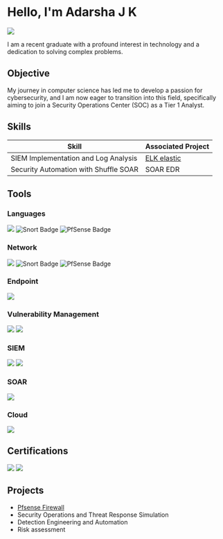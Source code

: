 # Hello, I'm Adarsha J K
<a href="https://linkedin.com/in/adarsha-jk-a91a31238"><img src="https://img.shields.io/badge/-LinkedIn-0072b1?&style=for-the-badge&logo=linkedin&logoColor=white" /></a>

I am a recent graduate with a profound interest in technology and a dedication to solving complex problems.

## Objective


My journey in computer science has led me to develop a passion for cybersecurity, and I am now eager to transition into this field, specifically aiming to join a Security Operations Center (SOC) as a Tier 1 Analyst.

## Skills

| Skill                                         | Associated Project         |
|-----------------------------------------------|----------------------------|
| SIEM Implementation and Log Analysis          | <a href="https://github.com/darsha2000/pfsense_firewall.git">ELK elastic</a>|
| Security Automation with Shuffle SOAR         | SOAR EDR|


## Tools
### Languages
<div>
    <img src="https://img.shields.io/badge/-HTML-E34C26?&style=for-the-badge&logo=HTML&logoColor=white" />
    <img src="https://img.shields.io/badge/-CSS-2965f1?&style=for-the-badge&logo=CSS&logoColor=white" alt="Snort Badge" /></a>
    <img src="https://img.shields.io/badge/-JavaScript-f0db4f ?&style=for-the-badge&logo=JavaScript&logoColor=black" alt="PfSense Badge" />
</div>

### Network
<div>
    <img src="https://img.shields.io/badge/-Wireshark-1679A7?&style=for-the-badge&logo=Wireshark&logoColor=white" />
    <img src="https://img.shields.io/badge/-Snort-EF3B2D?&style=for-the-badge&logo=Snort&logoColor=white" alt="Snort Badge" /></a>
    <img src="https://img.shields.io/badge/-PfSense-777BB4?&style=for-the-badge&logo=PfSense&logoColor=black" alt="PfSense Badge" />
</div>

### Endpoint
<div>
    <img src="https://img.shields.io/badge/-LimaCharlie-00A4EF?&style=for-the-badge&logo=Limacharlie&logoColor=white" />
</div>

### Vulnerability Management
<div>
   <img src="https://img.shields.io/badge/-Nessus-006400?&style=for-the-badge&logo=tenable&logoColor=black" />
    <img src="https://img.shields.io/badge/-Qualys-FF0000?&style=for-the-badge&logo=Qualys&logoColor=white" />
</div>


### SIEM
<div>
    <img src="https://img.shields.io/badge/-Splunk-000000?&style=for-the-badge&logo=Splunk&logoColor=white" />
    <img src="https://img.shields.io/badge/-Elastic-005571?&style=for-the-badge&logo=Elastic&logoColor=white" />
</div>

### SOAR
<div>
    <img src="https://img.shields.io/badge/-Tines-000000?&style=for-the-badge&logo=Tines&logoColor=white" />
</div>

### Cloud
<div>
   <img src="https://img.shields.io/badge/-AWS-E37400?&style=for-the-badge&logo=amazon&logoColor=black" />
</div>

## Certifications
<div>
<img src="https://img.shields.io/badge/-Internshall Ethical Hacking-FF0000?&style=for-the-badge&logo=Internshalla&logoColor=blue" />
<img src="https://img.shields.io/badge/-AWS Cloud Foundations-007ACC?&style=for-the-badge&logo=AWS&logoColor=black" />

## Projects
- <a href="https://github.com/darsha2000/pfsense_firewall.git">Pfsense Firewall</a>
- Security Operations and Threat Response Simulation
- Detection Engineering and Automation
- Risk assessment
